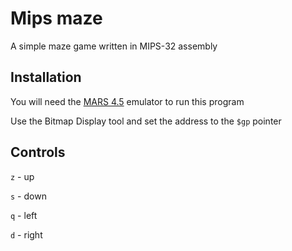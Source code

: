 # Mips maze

A simple maze game written in MIPS-32 assembly




## Installation

You will need the [MARS 4.5](http://courses.missouristate.edu/kenvollmar/mars/) emulator to run this program

Use the Bitmap Display tool and set the address to the `$gp` pointer 


## Controls

`z` - up

`s` - down

`q` - left

`d` - right

